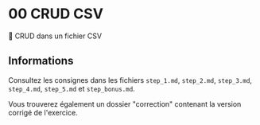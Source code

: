 # 00 CRUD CSV

🚀 CRUD dans un fichier CSV

## Informations

Consultez les consignes dans les fichiers `step_1.md`, `step_2.md`, `step_3.md`, `step_4.md`, `step_5.md` et `step_bonus.md`.

Vous trouverez également un dossier "correction" contenant la version corrigé de l'exercice.
